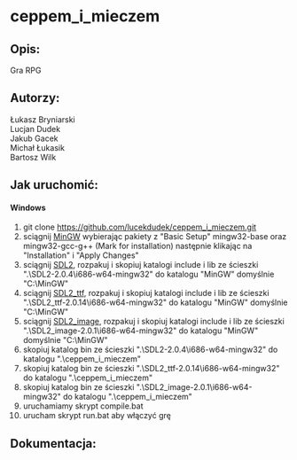 # ceppem_i_mieczem

## Opis:
Gra RPG  

## Autorzy:
Łukasz Bryniarski  
Lucjan Dudek  
Jakub Gacek  
Michał Łukasik  
Bartosz Wilk  

## Jak uruchomić:
#### Windows
1. git clone https://github.com/lucekdudek/ceppem_i_mieczem.git  
2. sciągnij [MinGW](https://sourceforge.net/projects/mingw/files/latest/download?source=files) wybierając pakiety z "Basic Setup" mingw32-base oraz mingw32-gcc-g++ (Mark for installation) następnie klikając na "Installation" i "Apply Changes"   
3. sciągnij [SDL2](https://www.libsdl.org/release/SDL2-devel-2.0.4-mingw.tar.gz), rozpakuj i skopiuj katalogi include i lib ze ścieszki ".\SDL2-2.0.4\i686-w64-mingw32" do katalogu "MinGW" domyślnie "C:\MinGW\" 
4. sciągnij [SDL2_ttf](https://www.libsdl.org/projects/SDL_ttf/release/SDL2_ttf-devel-2.0.14-mingw.tar.gz), rozpakuj i skopiuj katalogi include i lib ze ścieszki ".\SDL2_ttf-2.0.14\i686-w64-mingw32" do katalogu "MinGW" domyślnie "C:\MinGW\"    
5. sciągnij [SDL2_image](https://www.libsdl.org/projects/SDL_image/release/SDL2_image-devel-2.0.1-mingw.tar.gz), rozpakuj i skopiuj katalogi include i lib ze ścieszki ".\SDL2_image-2.0.1\i686-w64-mingw32" do katalogu "MinGW" domyślnie "C:\MinGW\"  
6. skopiuj katalog bin ze ścieszki ".\SDL2-2.0.4\i686-w64-mingw32" do katalogu ".\ceppem_i_mieczem"  
7. skopiuj katalog bin ze ścieszki ".\SDL2_ttf-2.0.14\i686-w64-mingw32" do katalogu ".\ceppem_i_mieczem"  
8. skopiuj katalog bin ze ścieszki ".\SDL2_image-2.0.1\i686-w64-mingw32" do katalogu ".\ceppem_i_mieczem"  
9. uruchamiamy skrypt compile.bat  
10. urucham skrypt run.bat aby włączyć grę  

## Dokumentacja:
